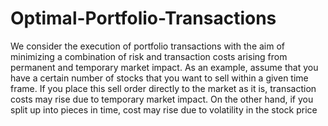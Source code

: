 # Optimal-Portfolio-Transactions
We consider the execution of portfolio transactions with the aim of minimizing a combination of risk and transaction costs arising from permanent and temporary market impact. As an example, assume that you have a certain number of stocks that you want to sell within a given time frame. If you place this sell order directly to the market as it is, transaction costs may rise due to temporary market impact. On the other hand, if you split up into pieces in time, cost may rise due to volatility in the stock price
